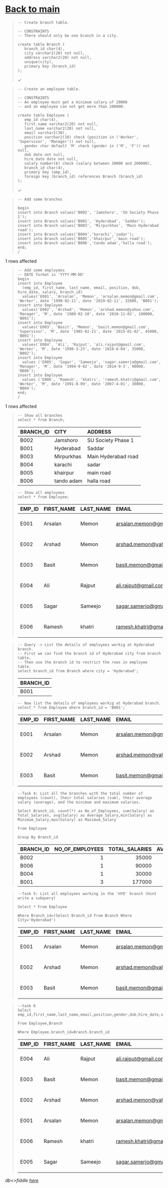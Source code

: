 # [Back to main](https://github.com/glaghari/database-assignement-2019)
<!-- -->
>     -- Create branch table.
>     
>     -- CONSTRAINTS
>     -- There should only be one branch in a city.
>     
>     create table Branch (
>        branch_id char(4),
>        city varchar2(20) not null,
>        address varchar2(20) not null,
>        unique(city),
>        primary key (branch_id)
>     );
> 
> ✓

<!-- -->
>     -- Create an employee table.
>     
>     -- CONSTRAINTS
>     -- An employee must get a minimum salary of 20000
>     -- and an employee can not get more than 200000.
>     
>     create table Employee (
>        emp_id char(4),
>        first_name varchar2(20) not null,
>        last_name varchar2(20) not null,
>        email varchar2(30),
>        position varchar2(10) check (position in ('Worker', 'Supervisor', 'Manager')) not null,
>        gender char default 'M' check (gender in ('M', 'F')) not null,
>        dob date not null,
>        hire_date date not null,
>        salary number(6) check (salary between 30000 and 200000),
>        branch_id char(4),
>        primary key (emp_id),
>        foreign key (branch_id) references Branch (branch_id)
>     );
> 
> ✓

<!-- -->
>     -- Add some branches
>     
>     begin
>     insert into Branch values('B002', 'Jamshoro', 'SU Society Phase 1');
>     insert into Branch values('B001', 'Hyderabad', 'Saddar');
>     insert into Branch values('B003', 'Mirpurkhas', 'Main Hyderabad road');
>     insert into Branch values('B004','karachi','sadar');
>     insert into Branch values('B005','khairpur','main road');
>     insert into Branch values('B006','tando adam','halla road');
>     end;
>     /
> 
1 rows affected

<!-- -->
>     -- Add some employees
>     -- DATE format is 'YYYY-MM-DD'
>     begin
>     insert into Employee
>       (emp_id, first_name, last_name, email, position, dob, hire_date, salary, branch_id)
>       values('E001', 'Arsalan', 'Memon', 'arsalan.memon@gmail.com', 'Worker', date '1990-02-11', date '2019-02-11', 32000, 'B001');
>     insert into Employee
>       values('E002', 'Arshad', 'Memon', 'arshad.memon@yahoo.com', 'Manager', 'M', date '1980-02-10', date '2010-11-02', 100000, 'B001');
>     insert into Employee
>       values('E003', 'Basit', 'Memon', 'basit.memon@gmail.com', 'Supervisor', 'M', date '1985-02-21', date '2015-01-02', 45000, 'B001');
>     insert into Employee
>       values('E004', 'Ali', 'Rajput', 'ali.rajput@gmail.com', 'Worker', 'M', date '1998-3-23', date '2018-6-04', 35000, 'B002');
>     insert into Employee
>       values ('E005', 'Sagar', 'Sameejo', 'sagar.samerjo@gmail.com', 'Manager', 'M', date '1994-9-02', date '2014-9-3', 90000, 'B006');
>     insert into Employee
>       values ('E006', 'Ramesh', 'khatri', 'ramesh.khatri@gmail.com', 'Worker', 'M', date '1991-8-09', date '2007-4-01', 30000, 'B004');
>     end;
>     /
> 
1 rows affected

<!-- -->
>     -- Show all branches
>     select * from Branch;
> 
> | BRANCH_ID | CITY       | ADDRESS             |
> | :-------- | :--------- | :------------------ |
> | B002      | Jamshoro   | SU Society Phase 1  |
> | B001      | Hyderabad  | Saddar              |
> | B003      | Mirpurkhas | Main Hyderabad road |
> | B004      | karachi    | sadar               |
> | B005      | khairpur   | main road           |
> | B006      | tando adam | halla road          |

<!-- -->
>     -- Show all employees
>     select * from Employee;
> 
> | EMP_ID | FIRST_NAME | LAST_NAME | EMAIL                   | POSITION   | GENDER | DOB       | HIRE_DATE | SALARY | BRANCH_ID |
> | :----- | :--------- | :-------- | :---------------------- | :--------- | :----- | :-------- | :-------- | -----: | :-------- |
> | E001   | Arsalan    | Memon     | arsalan.memon@gmail.com | Worker     | M      | 11-FEB-90 | 11-FEB-19 |  32000 | B001      |
> | E002   | Arshad     | Memon     | arshad.memon@yahoo.com  | Manager    | M      | 10-FEB-80 | 02-NOV-10 | 100000 | B001      |
> | E003   | Basit      | Memon     | basit.memon@gmail.com   | Supervisor | M      | 21-FEB-85 | 02-JAN-15 |  45000 | B001      |
> | E004   | Ali        | Rajput    | ali.rajput@gmail.com    | Worker     | M      | 23-MAR-98 | 04-JUN-18 |  35000 | B002      |
> | E005   | Sagar      | Sameejo   | sagar.samerjo@gmail.com | Manager    | M      | 02-SEP-94 | 03-SEP-14 |  90000 | B006      |
> | E006   | Ramesh     | khatri    | ramesh.khatri@gmail.com | Worker     | M      | 09-AUG-91 | 01-APR-07 |  30000 | B004      |

<!-- -->
>     -- Query -> List the details of employees workig at Hyderabad branch.
>     -- First we can find the branch id of Hyderabad city from branch table.
>     -- Then use the branch id to restrict the rows in employee table.
>     select branch_id from Branch where city = 'Hyderabad';
> 
> | BRANCH_ID |
> | :-------- |
> | B001      |

<!-- -->
>     -- Now list the details of employees workig at Hyderabad branch.
>     select * from Employee where branch_id = 'B001';
> 
> | EMP_ID | FIRST_NAME | LAST_NAME | EMAIL                   | POSITION   | GENDER | DOB       | HIRE_DATE | SALARY | BRANCH_ID |
> | :----- | :--------- | :-------- | :---------------------- | :--------- | :----- | :-------- | :-------- | -----: | :-------- |
> | E001   | Arsalan    | Memon     | arsalan.memon@gmail.com | Worker     | M      | 11-FEB-90 | 11-FEB-19 |  32000 | B001      |
> | E002   | Arshad     | Memon     | arshad.memon@yahoo.com  | Manager    | M      | 10-FEB-80 | 02-NOV-10 | 100000 | B001      |
> | E003   | Basit      | Memon     | basit.memon@gmail.com   | Supervisor | M      | 21-FEB-85 | 02-JAN-15 |  45000 | B001      |

<!-- -->
>     --Task 4: List all the branches with the total number of employees (count), their total salaries (sum), their average salary (average), and the minimum and maximum salaries.
>     
>     Select Branch_id, count(*) as No_of_Employees, sum(Salary) as Total_Salaries, avg(Salary) as Average_Salary,min(Salary) as Minimum_Salary,max(Salary) as Maximum_Salary
>     
>     From Employee
>     
>     Group By Branch_id
> 
> | BRANCH_ID | NO_OF_EMPLOYEES | TOTAL_SALARIES | AVERAGE_SALARY | MINIMUM_SALARY | MAXIMUM_SALARY |
> | :-------- | --------------: | -------------: | -------------: | -------------: | -------------: |
> | B002      |               1 |          35000 |          35000 |          35000 |          35000 |
> | B006      |               1 |          90000 |          90000 |          90000 |          90000 |
> | B004      |               1 |          30000 |          30000 |          30000 |          30000 |
> | B001      |               3 |         177000 |          59000 |          32000 |         100000 |

<!-- -->
>     --Task 5: List all employees working in the 'HYD' branch (Hint write a subquery)
>     
>     Select * From Employee
>     
>     Where Branch_id=(Select Branch_id From Branch Where City='Hyderabad')
> 
> | EMP_ID | FIRST_NAME | LAST_NAME | EMAIL                   | POSITION   | GENDER | DOB       | HIRE_DATE | SALARY | BRANCH_ID |
> | :----- | :--------- | :-------- | :---------------------- | :--------- | :----- | :-------- | :-------- | -----: | :-------- |
> | E001   | Arsalan    | Memon     | arsalan.memon@gmail.com | Worker     | M      | 11-FEB-90 | 11-FEB-19 |  32000 | B001      |
> | E002   | Arshad     | Memon     | arshad.memon@yahoo.com  | Manager    | M      | 10-FEB-80 | 02-NOV-10 | 100000 | B001      |
> | E003   | Basit      | Memon     | basit.memon@gmail.com   | Supervisor | M      | 21-FEB-85 | 02-JAN-15 |  45000 | B001      |

<!-- -->
>     --task 6
>     Select emp_id,first_name,last_name,email,position,gender,dob,hire_date,salary,branch.branch_id,branch.city,branch.address
>     
>     From Employee,Branch
>     
>     Where Employee.branch_id=Branch.branch_id
> 
> | EMP_ID | FIRST_NAME | LAST_NAME | EMAIL                   | POSITION   | GENDER | DOB       | HIRE_DATE | SALARY | BRANCH_ID | CITY       | ADDRESS            |
> | :----- | :--------- | :-------- | :---------------------- | :--------- | :----- | :-------- | :-------- | -----: | :-------- | :--------- | :----------------- |
> | E004   | Ali        | Rajput    | ali.rajput@gmail.com    | Worker     | M      | 23-MAR-98 | 04-JUN-18 |  35000 | B002      | Jamshoro   | SU Society Phase 1 |
> | E003   | Basit      | Memon     | basit.memon@gmail.com   | Supervisor | M      | 21-FEB-85 | 02-JAN-15 |  45000 | B001      | Hyderabad  | Saddar             |
> | E002   | Arshad     | Memon     | arshad.memon@yahoo.com  | Manager    | M      | 10-FEB-80 | 02-NOV-10 | 100000 | B001      | Hyderabad  | Saddar             |
> | E001   | Arsalan    | Memon     | arsalan.memon@gmail.com | Worker     | M      | 11-FEB-90 | 11-FEB-19 |  32000 | B001      | Hyderabad  | Saddar             |
> | E006   | Ramesh     | khatri    | ramesh.khatri@gmail.com | Worker     | M      | 09-AUG-91 | 01-APR-07 |  30000 | B004      | karachi    | sadar              |
> | E005   | Sagar      | Sameejo   | sagar.samerjo@gmail.com | Manager    | M      | 02-SEP-94 | 03-SEP-14 |  90000 | B006      | tando adam | halla road         |

*db<>fiddle [here](https://dbfiddle.uk/?rdbms=oracle_11.2&fiddle=d4df17e71ce66be77dedffc6e10292ad)*

